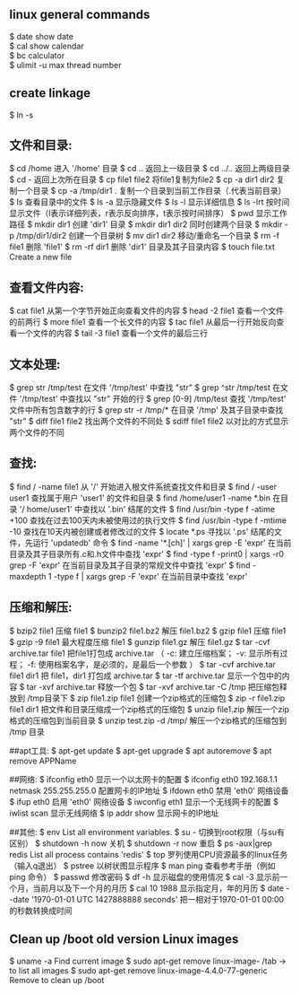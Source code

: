 
## linux general commands
$ date							show date				
$ cal 							show calendar			
$ bc 							calculator				
$ ulimit -u 					max thread number		


## create linkage
$ ln -s <target> <source>

## 文件和目录:
$ cd /home                        进入 '/home' 目录
$ cd ..                           返回上一级目录
$ cd ../..                        返回上两级目录
$ cd -                            返回上次所在目录
$ cp file1 file2                  将file1复制为file2
$ cp -a dir1 dir2                 复制一个目录
$ cp -a /tmp/dir1 .               复制一个目录到当前工作目录（.代表当前目录）
$ ls                              查看目录中的文件
$ ls -a                           显示隐藏文件
$ ls -l                           显示详细信息
$ ls -lrt                         按时间显示文件（l表示详细列表，r表示反向排序，t表示按时间排序）
$ pwd                             显示工作路径
$ mkdir dir1                      创建 'dir1' 目录
$ mkdir dir1 dir2                 同时创建两个目录
$ mkdir -p /tmp/dir1/dir2         创建一个目录树
$ mv dir1 dir2                    移动/重命名一个目录
$ rm -f file1                     删除 'file1'
$ rm -rf dir1                     删除 'dir1' 目录及其子目录内容
$ touch file.txt				  Create a new file  



## 查看文件内容:
$ cat file1                       从第一个字节开始正向查看文件的内容
$ head -2 file1                   查看一个文件的前两行
$ more file1                      查看一个长文件的内容
$ tac file1                       从最后一行开始反向查看一个文件的内容
$ tail -3 file1                   查看一个文件的最后三行

## 文本处理:
$ grep str /tmp/test              在文件 '/tmp/test' 中查找 "str"
$ grep ^str /tmp/test             在文件 '/tmp/test' 中查找以 "str" 开始的行
$ grep [0-9] /tmp/test            查找 '/tmp/test' 文件中所有包含数字的行
$ grep str -r /tmp/*              在目录 '/tmp' 及其子目录中查找 "str"
$ diff file1 file2                找出两个文件的不同处
$ sdiff file1 file2               以对比的方式显示两个文件的不同

## 查找:
$ find / -name file1                                     从 '/' 开始进入根文件系统查找文件和目录
$ find / -user user1                                     查找属于用户 'user1' 的文件和目录
$ find /home/user1 -name \*.bin                          在目录 '/ home/user1' 中查找以 '.bin' 结尾的文件
$ find /usr/bin -type f -atime +100                      查找在过去100天内未被使用过的执行文件
$ find /usr/bin -type f -mtime -10                       查找在10天内被创建或者修改过的文件
$ locate \*.ps                                           寻找以 '.ps' 结尾的文件，先运行 'updatedb' 命令
$ find -name '*.[ch]' | xargs grep -E 'expr'             在当前目录及其子目录所有.c和.h文件中查找 'expr'
$ find -type f -print0 | xargs -r0 grep -F 'expr'        在当前目录及其子目录的常规文件中查找 'expr'
$ find -maxdepth 1 -type f | xargs grep -F 'expr'        在当前目录中查找 'expr'

## 压缩和解压:
$ bzip2 file1                              压缩 file1
$ bunzip2 file1.bz2                        解压 file1.bz2
$ gzip file1                               压缩 file1
$ gzip -9 file1                            最大程度压缩 file1
$ gunzip file1.gz                          解压 file1.gz
$ tar -cvf archive.tar file1               把file1打包成 archive.tar
											（
											-c: 建立压缩档案；
											-v: 显示所有过程；
											-f: 使用档案名字，是必须的，是最后一个参数
											）
$ tar -cvf archive.tar file1 dir1          把 file1，dir1 打包成 archive.tar
$ tar -tf archive.tar                      显示一个包中的内容
$ tar -xvf archive.tar                     释放一个包
$ tar -xvf archive.tar -C /tmp             把压缩包释放到 /tmp目录下
$ zip file1.zip file1                      创建一个zip格式的压缩包
$ zip -r file1.zip file1 dir1              把文件和目录压缩成一个zip格式的压缩包
$ unzip file1.zip                          解压一个zip格式的压缩包到当前目录
$ unzip test.zip -d /tmp/                  解压一个zip格式的压缩包到 /tmp 目录


##apt工具:
$ apt-get update
$ apt-get upgrade
$ apt autoremove
$ apt remove APPName

##网络:
$ ifconfig eth0                                              显示一个以太网卡的配置
$ ifconfig eth0 192.168.1.1 netmask 255.255.255.0            配置网卡的IP地址
$ ifdown eth0                                                禁用 'eth0' 网络设备
$ ifup eth0                                                  启用 'eth0' 网络设备
$ iwconfig eth1                                              显示一个无线网卡的配置
$ iwlist scan                                                显示无线网络
$ ip addr show                                               显示网卡的IP地址

##其他:
$ env														 List all environment variables.
$ su -                                                       切换到root权限（与su有区别）
$ shutdown -h now                                            关机
$ shutdown -r now                                            重启
$ ps -aux|grep redis                                         List all process contains 'redis'
$ top                                                        罗列使用CPU资源最多的linux任务 （输入q退出）
$ pstree                                                     以树状图显示程序
$ man ping                                                   查看参考手册（例如ping 命令）
$ passwd                                                     修改密码
$ df -h                                                      显示磁盘的使用情况
$ cal -3                                                     显示前一个月，当前月以及下一个月的月历
$ cal 10 1988                                                显示指定月，年的月历
$ date --date '1970-01-01 UTC 1427888888 seconds'            把一相对于1970-01-01 00:00的秒数转换成时间

## Clean up /boot old version Linux images
$ uname -a  												Find current image
$ sudo apt-get remove linux-image-							/tab -> to list all images
$ sudo apt-get remove linux-image-4.4.0-77-generic 			Remove to clean up /boot

